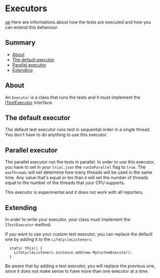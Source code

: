# Executors

[up](../README.md)
Here are informations about how the tests are executed and how you can extend this behaviour.

## Summary

  - [About](#about)
  - [The default executor](#the-default-executor)
  - [Parallel executor](#parallel-executor)
  - [Extending](#extending)


## About

An `Executor` is a class that runs the tests and it must implement the [ITestExecutor](http://trial.szabobogdan.com/docs/trial/interfaces/ITestExecutor.html) 
interface. 

## The default executor

The default test executor runs test in sequential order in a single thread. You don't have to do anything to use this executor.

## Parallel executor

The parallel executor run the tests in parallel. In order to use this executor, you have to set in your `trial.json` the `runInParallel` flag to `true`. The `maxThreads` will set determine how many threads will be used in the same time. Any value that's equal or les than `0` will set the number of threads equal to the number of the threads that your CPU supports.

This executor is experimental and it does not work with all reporters.

## Extending

In order to write your executor, your class must implement the `ITestExecutor` method.

If you want to use your custom test executor, you can replace the default one by adding it to the `LifeCycleListeners`:

```
  static this() {
    LifeCycleListeners.instance.add(new MyCustomExecutor);
  }
```

Be aware that by adding a test executor, you will replace the previous one, since it does not make sense to have more than
one executor at a time.